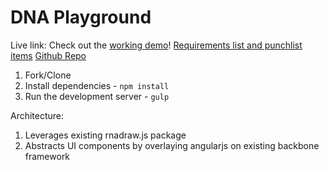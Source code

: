 # DNA Playground
Live link:
Check out the [working demo](https://dna-playground.herokuapp.com/)!
[Requirements list and punchlist items](https://docs.google.com/spreadsheets/d/1oelieCnWLSLd7i0ScsXCZNQC0rOgOlHzG_vPdpYc1Uk/edit?usp=sharing)
[Github Repo](https://github.com/Matt-Hill-83/dna-playground)

1. Fork/Clone
2. Install dependencies - `npm install`
4. Run the development server - `gulp`


Architecture:
1. Leverages existing rnadraw.js package
2. Abstracts UI components by overlaying angularjs on existing backbone framework

